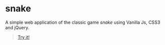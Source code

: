 # snake

A simple web application of the classic game *snake* using Vanilla Js, CSS3 and jQuery.   
> [Try it!](https://github.com/tchesa/snake)
